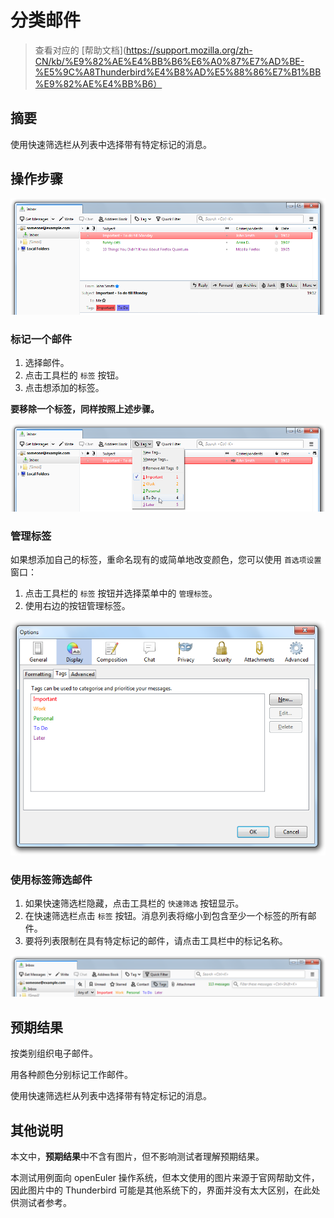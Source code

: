 # 分类邮件

> 查看对应的 [帮助文档](https://support.mozilla.org/zh-CN/kb/%E9%82%AE%E4%BB%B6%E6%A0%87%E7%AD%BE-%E5%9C%A8Thunderbird%E4%B8%AD%E5%88%86%E7%B1%BB%E9%82%AE%E4%BB%B6）

## 摘要

使用快速筛选栏从列表中选择带有特定标记的消息。

## 操作步骤

![分类邮件-1](./img/分类邮件-1.png)

### 标记一个邮件

1. 选择邮件。
2. 点击工具栏的 `标签` 按钮。
3. 点击想添加的标签。

**要移除一个标签，同样按照上述步骤。**

![分类邮件-2](./img/分类邮件-2.png)

### 管理标签

如果想添加自己的标签，重命名现有的或简单地改变颜色，您可以使用 `首选项设置` 窗口：

1. 点击工具栏的 `标签` 按钮并选择菜单中的 `管理标签`。
2. 使用右边的按钮管理标签。

![分类邮件-3](./img/分类邮件-3.png)

### 使用标签筛选邮件

1. 如果快速筛选栏隐藏，点击工具栏的 `快速筛选` 按钮显示。
2. 在快速筛选栏点击 `标签` 按钮。消息列表将缩小到包含至少一个标签的所有邮件。
3. 要将列表限制在具有特定标记的邮件，请点击工具栏中的标记名称。

![分类邮件-4](./img/分类邮件-4.png)

## 预期结果

按类别组织电子邮件。

用各种颜色分别标记工作邮件。

使用快速筛选栏从列表中选择带有特定标记的消息。

## 其他说明

本文中，**预期结果**中不含有图片，但不影响测试者理解预期结果。

本测试用例面向 openEuler 操作系统，但本文使用的图片来源于官网帮助文件，因此图片中的 Thunderbird 可能是其他系统下的，界面并没有太大区别，在此处供测试者参考。
